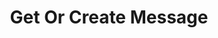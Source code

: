 ---
title: Get Or Create Message
excerpt: >-
  Retrieves the [Message](#schema_message) object for a valid identifier. If the
  message does not exist, it will be created.
api:
  file: botpress-api.json
  operationId: getOrCreateMessage
deprecated: false
hidden: false
metadata:
  title: ''
  description: ''
  robots: index
next:
  description: ''
---
